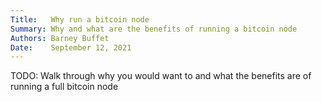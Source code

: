 ```yaml
---
Title:   Why run a bitcoin node
Summary: Why and what are the benefits of running a bitcoin node
Authors: Barney Buffet
Date:    September 12, 2021
---
```


TODO: Walk through why you would want to and what the benefits are of running a full bitcoin node